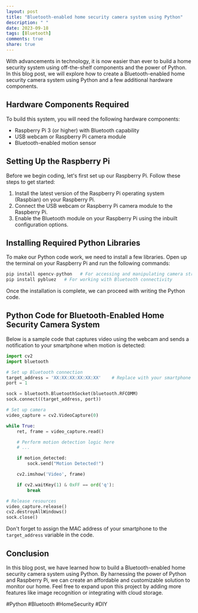 ```yaml
---
layout: post
title: "Bluetooth-enabled home security camera system using Python"
description: " "
date: 2023-09-18
tags: [Bluetooth]
comments: true
share: true
---
```


With advancements in technology, it is now easier than ever to build a home security system using off-the-shelf components and the power of Python. In this blog post, we will explore how to create a Bluetooth-enabled home security camera system using Python and a few additional hardware components.

## Hardware Components Required
To build this system, you will need the following hardware components:
- Raspberry Pi 3 (or higher) with Bluetooth capability
- USB webcam or Raspberry Pi camera module
- Bluetooth-enabled motion sensor

## Setting Up the Raspberry Pi
Before we begin coding, let's first set up our Raspberry Pi. Follow these steps to get started:
1. Install the latest version of the Raspberry Pi operating system (Raspbian) on your Raspberry Pi.
2. Connect the USB webcam or Raspberry Pi camera module to the Raspberry Pi.
3. Enable the Bluetooth module on your Raspberry Pi using the inbuilt configuration options.

## Installing Required Python Libraries
To make our Python code work, we need to install a few libraries. Open up the terminal on your Raspberry Pi and run the following commands:
```python
pip install opencv-python   # For accessing and manipulating camera stream
pip install pybluez   # For working with Bluetooth connectivity
```

Once the installation is complete, we can proceed with writing the Python code.

## Python Code for Bluetooth-Enabled Home Security Camera System
Below is a sample code that captures video using the webcam and sends a notification to your smartphone when motion is detected:
```python
import cv2
import bluetooth

# Set up Bluetooth connection
target_address = 'XX:XX:XX:XX:XX:XX'    # Replace with your smartphone's Bluetooth MAC address
port = 1

sock = bluetooth.BluetoothSocket(bluetooth.RFCOMM)
sock.connect((target_address, port))

# Set up camera
video_capture = cv2.VideoCapture(0)

while True:
    ret, frame = video_capture.read()

    # Perform motion detection logic here
    # ...

    if motion_detected:
        sock.send("Motion Detected!")

    cv2.imshow('Video', frame)

    if cv2.waitKey(1) & 0xFF == ord('q'):
        break

# Release resources
video_capture.release()
cv2.destroyAllWindows()
sock.close()
```

Don't forget to assign the MAC address of your smartphone to the `target_address` variable in the code.

## Conclusion
In this blog post, we have learned how to build a Bluetooth-enabled home security camera system using Python. By harnessing the power of Python and Raspberry Pi, we can create an affordable and customizable solution to monitor our home. Feel free to expand upon this project by adding more features like image recognition or integrating with cloud storage.

#Python #Bluetooth #HomeSecurity #DIY